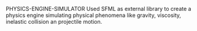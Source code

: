 PHYSICS-ENGINE-SIMULATOR
Used SFML as external library to create a physics engine simulating physical phenomena like gravity, viscosity, inelastic collision an projectile motion.
